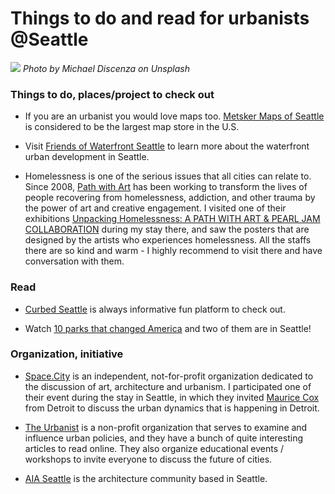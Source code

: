 # Things to do and read for urbanists @Seattle

![](seattleinteroduction.jpg)
_Photo by Michael Discenza on Unsplash_

### Things to do, places/project to check out

- If you are an urbanist you would love maps too. [Metsker Maps of Seattle](http://www.metskers.com/) is considered to be the largest map store in the U.S.

- Visit [Friends of Waterfront Seattle](http://www.friendsofwaterfrontseattle.org/) to learn more about the waterfront urban development in Seattle.

- Homelessness is one of the serious issues that all cities can relate to. Since 2008, [Path with Art](https://www.pathwithart.org/) has been working to transform the lives of people recovering from homelessness, addiction, and other trauma by the power of art and creative engagement. I visited one of their exhibitions [Unpacking Homelessness: A PATH WITH ART & PEARL JAM COLLABORATION](https://www.pathwithart.org/pearl-jam-collaboration) during my stay there, and saw the posters that are designed by the artists who experiences homelessness. All the staffs there are so kind and warm - I highly recommend to visit there and have conversation with them.

### Read

- [Curbed Seattle](https://seattle.curbed.com/) is always informative fun platform to check out.

- Watch [10 parks that changed America](http://www.pbs.org/ten-that-changed-america/season-1/episode-3/) and two of them are in Seattle!

### Organization, initiative

- [Space.City](http://www.spacecityseattle.org/) is an independent, not-for-profit organization dedicated to the discussion of art, architecture and urbanism. I participated one of their event during the stay in Seattle, in which they invited [Maurice Cox](https://www.architectmagazine.com/design/maurice-coxs-detroit_o) from Detroit to discuss the urban dynamics that is happening in Detroit.

- [The Urbanist](https://www.theurbanist.org/) is a non-profit organization that serves to examine and influence urban policies, and they have a bunch of quite interesting articles to read online. They also organize educational events / workshops to invite everyone to discuss the future of cities.

- [AIA Seattle](https://www.aiaseattle.org/) is the architecture community based in Seattle.
